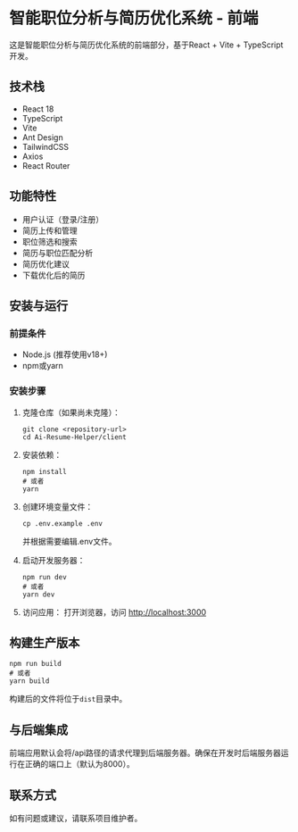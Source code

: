 # 智能职位分析与简历优化系统 - 前端

这是智能职位分析与简历优化系统的前端部分，基于React + Vite + TypeScript开发。

## 技术栈

- React 18
- TypeScript
- Vite
- Ant Design
- TailwindCSS
- Axios
- React Router

## 功能特性

- 用户认证（登录/注册）
- 简历上传和管理
- 职位筛选和搜索
- 简历与职位匹配分析
- 简历优化建议
- 下载优化后的简历

## 安装与运行

### 前提条件

- Node.js (推荐使用v18+)
- npm或yarn

### 安装步骤

1. 克隆仓库（如果尚未克隆）：

   ```
   git clone <repository-url>
   cd Ai-Resume-Helper/client
   ```

2. 安装依赖：

   ```
   npm install
   # 或者
   yarn
   ```

3. 创建环境变量文件：

   ```
   cp .env.example .env
   ```

   并根据需要编辑.env文件。

4. 启动开发服务器：

   ```
   npm run dev
   # 或者
   yarn dev
   ```

5. 访问应用：
   打开浏览器，访问 [http://localhost:3000](http://localhost:3000)

## 构建生产版本

```
npm run build
# 或者
yarn build
```

构建后的文件将位于`dist`目录中。

## 与后端集成

前端应用默认会将/api路径的请求代理到后端服务器。确保在开发时后端服务器运行在正确的端口上（默认为8000）。

## 联系方式

如有问题或建议，请联系项目维护者。
